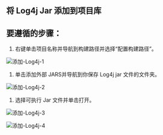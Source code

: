 ## 将 Log4j Jar 添加到项目库

## 要遵循的步骤：

1.  右键单击项目名称并导航到构建路径并选择“配置构建路径”。

![添加-Log4j-1](https://www.toolsqa.com/gallery/selnium%20webdriver/1.Add-Log4j-1.png)

1.  单击添加外部 JARS并导航到你保存 Log4j jar 文件的文件夹。

![添加-Log4j-2](https://www.toolsqa.com/gallery/selnium%20webdriver/2.Add-Log4j-2.png)

1.  选择可执行 Jar 文件并单击打开。

![添加-Log4j-3](https://www.toolsqa.com/gallery/selnium%20webdriver/3.Add-Log4j-3.png)

![添加-Log4j-4](https://www.toolsqa.com/gallery/selnium%20webdriver/4.Add-Log4j-4.png)

